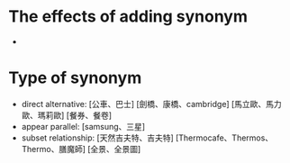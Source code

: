 # The effects of adding synonym
*

# Type of synonym
* direct alternative: [公車、巴士] [劍橋、康橋、cambridge] [馬立歐、馬力歐、瑪莉歐] [餐券、餐卷]
* appear parallel: [samsung、三星]
* subset relationship: [天然吉夫特、吉夫特] [Thermocafe、Thermos、Thermo、膳魔師] [全景、全景圖]